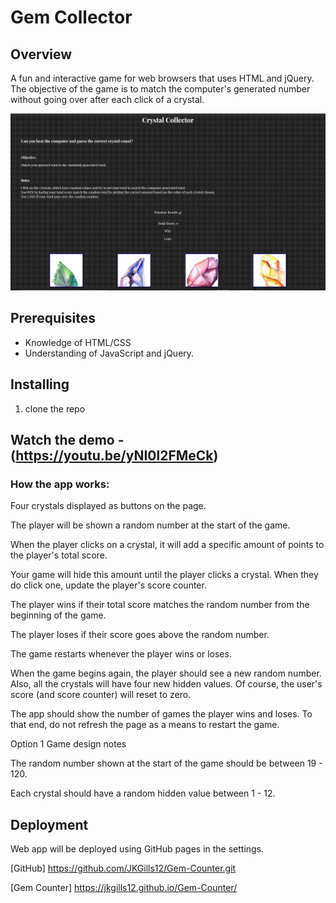 # Gem Collector

## Overview
A fun and interactive game for web browsers that uses HTML and jQuery. The objective of the game is to match the computer's generated number without going over after each click of a crystal.

![screenshot](assets/images/gem-screenshot.jpg)

## Prerequisites
* Knowledge of HTML/CSS
* Understanding of JavaScript and jQuery.


## Installing
1) clone the repo

## Watch the demo - (https://youtu.be/yNI0l2FMeCk)


### How the app works:


Four crystals displayed as buttons on the page.


The player will be shown a random number at the start of the game.


When the player clicks on a crystal, it will add a specific amount of points to the player's total score.

Your game will hide this amount until the player clicks a crystal.
When they do click one, update the player's score counter.



The player wins if their total score matches the random number from the beginning of the game.


The player loses if their score goes above the random number.


The game restarts whenever the player wins or loses.

When the game begins again, the player should see a new random number. Also, all the crystals will have four new hidden values. Of course, the user's score (and score counter) will reset to zero.



The app should show the number of games the player wins and loses. To that end, do not refresh the page as a means to restart the game.



Option 1 Game design notes


The random number shown at the start of the game should be between 19 - 120.


Each crystal should have a random hidden value between 1 - 12.

## Deployment
Web app will be deployed using GitHub pages in the settings.

[GitHub] https://github.com/JKGills12/Gem-Counter.git

[Gem Counter] https://jkgills12.github.io/Gem-Counter/

